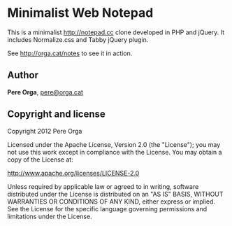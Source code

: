 Minimalist Web Notepad
======================

This is a minimalist http://notepad.cc clone developed in PHP and
jQuery. It includes Normalize.css and Tabby jQuery plugin.

See http://orga.cat/notes to see it in action.


Author
------

**Pere Orga**, <pere@orga.cat>


Copyright and license
---------------------

Copyright 2012 Pere Orga

Licensed under the Apache License, Version 2.0 (the "License");
you may not use this work except in compliance with the License.
You may obtain a copy of the License at:

   http://www.apache.org/licenses/LICENSE-2.0

Unless required by applicable law or agreed to in writing, software
distributed under the License is distributed on an "AS IS" BASIS,
WITHOUT WARRANTIES OR CONDITIONS OF ANY KIND, either express or implied.
See the License for the specific language governing permissions and
limitations under the License.
